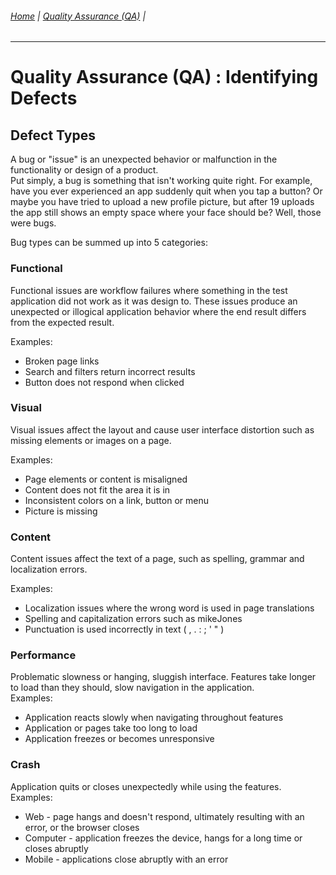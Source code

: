 ###### [Home](https://github.com/RyKaj/Documentation/blob/master/README.md) | [Quality Assurance (QA)](https://github.com/RyKaj/Documentation/tree/master/QA/README.md) |
------------

# Quality Assurance (QA) : Identifying Defects

## Defect Types

A bug or "issue" is an unexpected behavior or malfunction in the
functionality or design of a product.  
Put simply, a bug is something that isn't working quite right. For
example, have you ever experienced an app suddenly quit when you tap a
button? Or maybe you have tried to upload a new profile picture, but
after 19 uploads the app still shows an empty space where your face
should be? Well, those were bugs.

Bug types can be summed up into 5 categories:

### Functional

Functional issues are workflow failures where something in the test
application did not work as it was design to. These issues produce an
unexpected or illogical application behavior where the end result
differs from the expected result.

Examples:

  - Broken page links
  - Search and filters return incorrect results
  - Button does not respond when clicked

### Visual

Visual issues affect the layout and cause user interface distortion such
as missing elements or images on a page.

Examples:

  - Page elements or content is misaligned
  - Content does not fit the area it is in
  - Inconsistent colors on a link, button or menu
  - Picture is missing

### Content

Content issues affect the text of a page, such as spelling, grammar and
localization errors.

Examples:

  - Localization issues where the wrong word is used in page
    translations
  - Spelling and capitalization errors such as mikeJones
  - Punctuation is used incorrectly in text ( , . : ; ' " )

### Performance

Problematic slowness or hanging, sluggish interface. Features take
longer to load than they should, slow navigation in the application.  
Examples:

  - Application reacts slowly when navigating throughout features
  - Application or pages take too long to load
  - Application freezes or becomes unresponsive

### Crash

Application quits or closes unexpectedly while using the features.  
Examples:

  - Web - page hangs and doesn't respond, ultimately resulting with an
    error, or the browser closes
  - Computer - application freezes the device, hangs for a long time or
    closes abruptly
  - Mobile - applications close abruptly with an error

